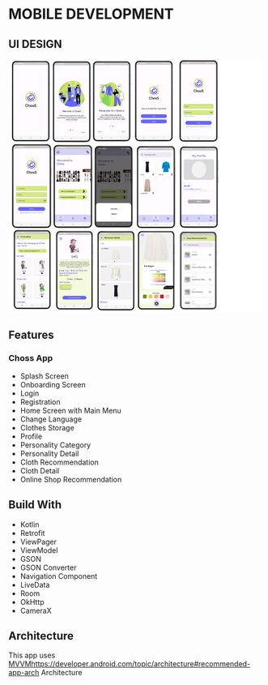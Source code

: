 <h1 align="left">
  MOBILE DEVELOPMENT
</h1>

## UI DESIGN
![alt text](https://github.com/nasywaagra/Choss-App/blob/master/Mobile%20Development/APP%20UI.png?raw=true)

## Features
### Choss App
- Splash Screen
- Onboarding Screen
- Login
- Registration
- Home Screen with Main Menu
- Change Language
- Clothes Storage
- Profile
- Personality Category
- Personality Detail
- Cloth Recommendation
- Cloth Detail
- Online Shop Recommendation

## Build With
- Kotlin
- Retrofit
- ViewPager
- ViewModel
- GSON
- GSON Converter
- Navigation Component
- LiveData
- Room
- OkHttp
- CameraX
  
## Architecture
This app uses [MVVM](https://developer.android.com/topic/architecture#recommended-app-arch)https://developer.android.com/topic/architecture#recommended-app-arch Architecture


